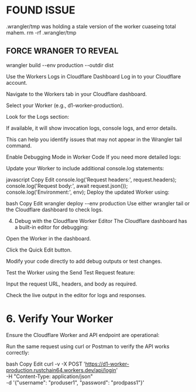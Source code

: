 # FOUND ISSUE
.wrangler/tmp was holding a stale version of the worker cuaseing total mahem.
rm -rf .wrangler/tmp


## FORCE WRANGER TO REVEAL
wrangler build --env production --outdir dist



Use the Workers Logs in Cloudflare Dashboard
Log in to your Cloudflare account.



Navigate to the Workers tab in your Cloudflare dashboard.

Select your Worker (e.g., d1-worker-production).

Look for the Logs section:

If available, it will show invocation logs, console logs, and error details.

This can help you identify issues that may not appear in the Wrangler tail command.

Enable Debugging Mode in Worker Code
If you need more detailed logs:

Update your Worker to include additional console.log statements:

javascript
Copy
Edit
console.log('Request headers:', request.headers);
console.log('Request body:', await request.json());
console.log('Environment:', env);
Deploy the updated Worker using:

bash
Copy
Edit
wrangler deploy --env production
Use either wrangler tail or the Cloudflare dashboard to check logs.

4. Debug with the Cloudflare Worker Editor
The Cloudflare dashboard has a built-in editor for debugging:

Open the Worker in the dashboard.

Click the Quick Edit button.

Modify your code directly to add debug outputs or test changes.

Test the Worker using the Send Test Request feature:

Input the request URL, headers, and body as required.

Check the live output in the editor for logs and responses.


# 6. Verify Your Worker
Ensure the Cloudflare Worker and API endpoint are operational:

Run the same request using curl or Postman to verify the API works correctly:

bash
Copy
Edit
curl -v -X POST 'https://d1-worker-production.rustchain64.workers.dev/api/login' \
  -H "Content-Type: application/json" \
  -d '{"username": "produser1", "password": "prodpass1"}'